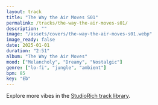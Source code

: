 ```yaml
---
layout: track
title: "The Way the Air Moves S01"
permalink: /tracks/the-way-the-air-moves-s01/
description: ""
image: "/assets/covers/the-way-the-air-moves-s01.webp"
image_ready: false
date: 2025-01-01
duration: "2:51"
album: "The Way the Air Moves"
mood: ["Melancholy", "Dreamy", "Nostalgic"]
genre: ["lo-fi", "jungle", "ambient"]
bpm: 85
key: "Eb"
---
```


Explore more vibes in the [StudioRich track library](/tracks/).
